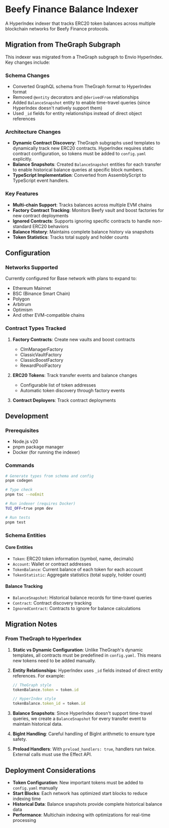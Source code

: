 # Beefy Finance Balance Indexer

A HyperIndex indexer that tracks ERC20 token balances across multiple blockchain networks for Beefy Finance protocols.

## Migration from TheGraph Subgraph

This indexer was migrated from a TheGraph subgraph to Envio HyperIndex. Key changes include:

### Schema Changes
- Converted GraphQL schema from TheGraph format to HyperIndex format
- Removed `@entity` decorators and `@derivedFrom` relationships
- Added `BalanceSnapshot` entity to enable time-travel queries (since HyperIndex doesn't natively support them)
- Used `_id` fields for entity relationships instead of direct object references

### Architecture Changes
- **Dynamic Contract Discovery**: TheGraph subgraphs used templates to dynamically track new ERC20 contracts. HyperIndex requires static contract configuration, so tokens must be added to `config.yaml` explicitly.
- **Balance Snapshots**: Created `BalanceSnapshot` entities for each transfer to enable historical balance queries at specific block numbers.
- **TypeScript Implementation**: Converted from AssemblyScript to TypeScript event handlers.

### Key Features
- **Multi-chain Support**: Tracks balances across multiple EVM chains
- **Factory Contract Tracking**: Monitors Beefy vault and boost factories for new contract deployments
- **Ignored Contracts**: Supports ignoring specific contracts to handle non-standard ERC20 behaviors
- **Balance History**: Maintains complete balance history via snapshots
- **Token Statistics**: Tracks total supply and holder counts

## Configuration

### Networks Supported
Currently configured for Base network with plans to expand to:
- Ethereum Mainnet
- BSC (Binance Smart Chain)
- Polygon
- Arbitrum
- Optimism
- And other EVM-compatible chains

### Contract Types Tracked
1. **Factory Contracts**: Create new vaults and boost contracts
   - ClmManagerFactory
   - ClassicVaultFactory
   - ClassicBoostFactory
   - RewardPoolFactory

2. **ERC20 Tokens**: Track transfer events and balance changes
   - Configurable list of token addresses
   - Automatic token discovery through factory events

3. **Contract Deployers**: Track contract deployments

## Development

### Prerequisites
- Node.js v20
- pnpm package manager
- Docker (for running the indexer)

### Commands
```bash
# Generate types from schema and config
pnpm codegen

# Type check
pnpm tsc --noEmit

# Run indexer (requires Docker)
TUI_OFF=true pnpm dev

# Run tests
pnpm test
```

### Schema Entities

#### Core Entities
- `Token`: ERC20 token information (symbol, name, decimals)
- `Account`: Wallet or contract addresses
- `TokenBalance`: Current balance of each token for each account
- `TokenStatistic`: Aggregate statistics (total supply, holder count)

#### Balance Tracking
- `BalanceSnapshot`: Historical balance records for time-travel queries
- `Contract`: Contract discovery tracking
- `IgnoredContract`: Contracts to ignore for balance calculations

## Migration Notes

### From TheGraph to HyperIndex

1. **Static vs Dynamic Configuration**: Unlike TheGraph's dynamic templates, all contracts must be predefined in `config.yaml`. This means new tokens need to be added manually.

2. **Entity Relationships**: HyperIndex uses `_id` fields instead of direct entity references. For example:
   ```typescript
   // TheGraph style
   tokenBalance.token = token.id
   
   // HyperIndex style  
   tokenBalance.token_id = token.id
   ```

3. **Balance Snapshots**: Since HyperIndex doesn't support time-travel queries, we create a `BalanceSnapshot` for every transfer event to maintain historical data.

4. **BigInt Handling**: Careful handling of BigInt arithmetic to ensure type safety.

5. **Preload Handlers**: With `preload_handlers: true`, handlers run twice. External calls must use the Effect API.

## Deployment Considerations

- **Token Configuration**: New important tokens must be added to `config.yaml` manually
- **Start Blocks**: Each network has optimized start blocks to reduce indexing time
- **Historical Data**: Balance snapshots provide complete historical balance data
- **Performance**: Multichain indexing with optimizations for real-time processing
